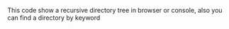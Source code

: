 This code show a recursive directory tree in browser or console, also you can find a directory by keyword

